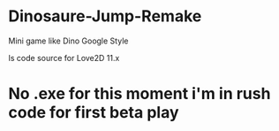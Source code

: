 # Dinosaure-Jump-Remake
Mini game like Dino Google Style

Is code source for Love2D 11.x

# No .exe for this moment i'm in rush code for first beta play
